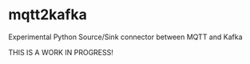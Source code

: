 # mqtt2kafka

Experimental Python Source/Sink connector between MQTT and Kafka

THIS IS A WORK IN PROGRESS!